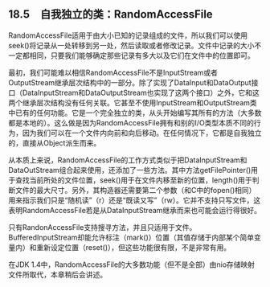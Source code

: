 ## 18.5　自我独立的类：RandomAccessFile

RandomAccessFile适用于由大小已知的记录组成的文件，所以我们可以使用seek()将记录从一处转移到另一处，然后读取或者修改记录。文件中记录的大小不一定都相同，只要我们能够确定那些记录有多大以及它们在文件中的位置即可。

最初，我们可能难以相信RandomAccessFile不是InputStream或者OutputStream继承层次结构中的一部分。除了实现了DataInput和DataOutput接口（DataInputStream和DataOutputStream也实现了这两个接口）之外，它和这两个继承层次结构没有任何关联。它甚至不使用InputStream和OutputStream类中已有的任何功能。它是一个完全独立的类，从头开始编写其所有的方法（大多数都是本地的）。这么做是因为RandomAccessFile拥有和别的I/O类型本质不同的行为，因为我们可以在一个文件内向前和向后移动。在任何情况下，它都是自我独立的，直接从Object派生而来。

从本质上来说，RandomAccessFile的工作方式类似于把DataInputStream和DataOutStream组合起来使用，还添加了一些方法。其中方法getFilePointer()用于查找当前所处的文件位置，seek()用于在文件内移至新的位置，length()用于判断文件的最大尺寸。另外，其构造器还需要第二个参数（和C中的fopen()相同）用来指示我们只是“随机读”（r）还是“既读又写”（rw）。它并不支持只写文件，这表明RandomAccessFile若是从DataInputStream继承而来也可能会运行得很好。

只有RandonAccessFile支持搜寻方法，并且只适用于文件。BufferedInputStream却能允许标注（mark()）位置（其值存储于内部某个简单变量内）和重新设定位置（reset()），但这些功能很有限，不是非常有用。

在JDK 1.4中，RandomAccessFile的大多数功能（但不是全部）由nio存储映射文件所取代，本章稍后会讲述。